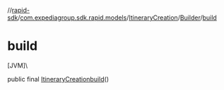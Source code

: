 //[rapid-sdk](../../../../index.md)/[com.expediagroup.sdk.rapid.models](../../index.md)/[ItineraryCreation](../index.md)/[Builder](index.md)/[build](build.md)

# build

[JVM]\

public final [ItineraryCreation](../index.md)[build](build.md)()
